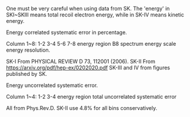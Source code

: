 One must be very careful when using data from SK.
The 'energy' in SKI~SKIII means total recoil electron energy, while in SK-IV means kinetic energy.

Energy correlated systematic error in percentage.

Column 1~8:
1-2              3-4               5-6                7-8
energy region    B8 spectrum       energy scale       energy resolution.

SK-I  From PHYSICAL REVIEW D 73, 112001 (2006).
SK-II From https://arxiv.org/pdf/hep-ex/0202020.pdf
SK-III and IV from figures published by SK.


Energy uncorrelated systematic error.

Column 1~4:
1-2              3-4
energy region    total uncorrelated systematic error

All from Phys.Rev.D.
SK-II use 4.8% for all bins conservatively.

